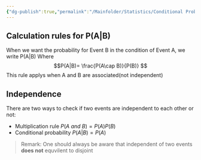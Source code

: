 ```yaml
---
{"dg-publish":true,"permalink":"/Mainfolder/Statistics/Conditional Probability and Independence/"}
---
```


## Calculation rules for P(A|B)
When we want the probability for Event B in the condition of Event A, we write P(A|B) Where $$P(A|B)= \frac{P(A\cap B)}{P(B)}
$$
This rule applys when A and B are associated(not independent)

## Independence
There are two ways to check if two events are independent to each other or not:
- Multiplication rule $P(A\ and\ B)=P(A)P(B)$
- Conditional probability $P(A|B)=P(A)$

>Remark: One should always be aware that independent of two events **does not** equvilent to disjoint 



